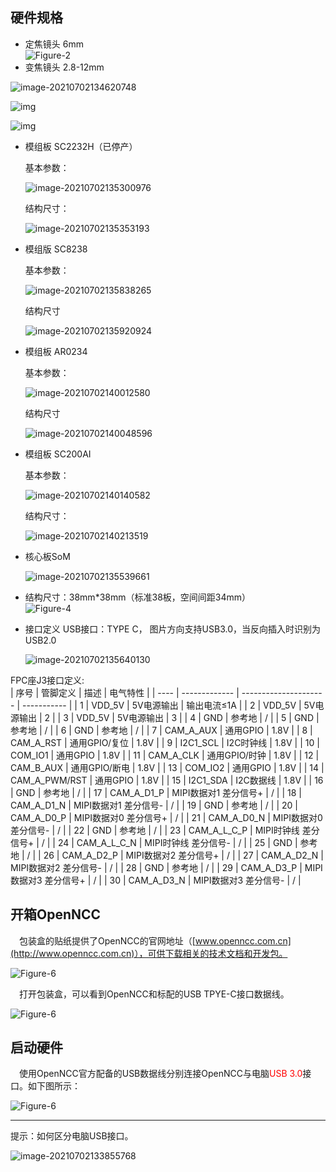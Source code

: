 ## 硬件规格

* 定焦镜头 6mm  
![Figure-2](/openncc/docimg/ch/HardwareF2.jpg)
* 变焦镜头 2.8-12mm

![image-20210702134620748](/openncc/docimg/ch/2.8_12mm.png)

![img](/openncc/docimg/ch/2.8_12mm_1.png)

![img](/openncc/docimg/ch/2.8_12mm_2.png)

* 模组板 SC2232H（已停产）

  基本参数：

  ![image-20210702135300976](/openncc/docimg/ch/SC2232H.png)

  结构尺寸：

  ![image-20210702135353193](/openncc/docimg/ch/SC2232H_1.png)

* 模组版 SC8238

  基本参数：

  ![image-20210702135838265](/openncc/docimg/ch/SC8238_1.png)

  结构尺寸

  ![image-20210702135920924](/openncc/docimg/ch/SC8238_2.png)

* 模组板 AR0234

  基本参数：

  ![image-20210702140012580](/openncc/docimg/ch/AR0234.png)

  结构尺寸

  ![image-20210702140048596](/openncc/docimg/ch/AR0234_1.png)

* 模组板 SC200AI

  基本参数：

  ![image-20210702140140582](/openncc/docimg/ch/SC200AI_1.png)

  结构尺寸：

  ![image-20210702140213519](/openncc/docimg/ch/SC200AI_2.png)

* 核心板SoM

  ![image-20210702135539661](/openncc/docimg/ch/SoM.png)

* 结构尺寸：38mm*38mm（标准38板，空间间距34mm）  
  ![Figure-4](/openncc/docimg/ch/HardwareF4.jpg)  

* 接口定义
  USB接口：TYPE C， 图片方向支持USB3.0，当反向插入时识别为USB2.0 

  ![image-20210702135640130](/openncc/docimg/ch/HardwareF5_1.jpg)  

FPC座J3接口定义:   
| 序号 | 管脚定义  | 描述                | 电气特性 |
| ---- | ------------- | --------------------- | ----------- |
| 1    | VDD_5V        | 5V电源输出        | 输出电流≤1A |
| 2    | VDD_5V        | 5V电源输出        | 2           |
| 3    | VDD_5V        | 5V电源输出        | 3           |
| 4    | GND           | 参考地             | /           |
| 5    | GND           | 参考地             | /           |
| 6    | GND           | 参考地             | /           |
| 7    | CAM_A_AUX     | 通用GPIO            | 1.8V        |
| 8    | CAM_A_RST     | 通用GPIO/复位     | 1.8V        |
| 9    | I2C1_SCL      | I2C时钟线          | 1.8V        |
| 10   | COM_IO1       | 通用GPIO            | 1.8V        |
| 11   | CAM_A_CLK     | 通用GPIO/时钟     | 1.8V        |
| 12   | CAM_B_AUX     | 通用GPIO/断电     | 1.8V        |
| 13   | COM_IO2       | 通用GPIO            | 1.8V        |
| 14   | CAM_A_PWM/RST | 通用GPIO            | 1.8V        |
| 15   | I2C1_SDA      | I2C数据线          | 1.8V        |
| 16   | GND           | 参考地             | /           |
| 17   | CAM_A_D1_P    | MIPI数据对1 差分信号+ | /           |
| 18   | CAM_A_D1_N    | MIPI数据对1 差分信号- | /           |
| 19   | GND           | 参考地             | /           |
| 20   | CAM_A_D0_P    | MIPI数据对0 差分信号+ | /           |
| 21   | CAM_A_D0_N    | MIPI数据对0 差分信号- | /           |
| 22   | GND           | 参考地             | /           |
| 23   | CAM_A_L_C_P   | MIPI时钟线 差分信号+ | /           |
| 24   | CAM_A_L_C_N   | MIPI时钟线 差分信号- | /           |
| 25   | GND           | 参考地             | /           |
| 26   | CAM_A_D2_P    | MIPI数据对2 差分信号+ | /           |
| 27   | CAM_A_D2_N    | MIPI数据对2 差分信号- | /           |
| 28   | GND           | 参考地             | /           |
| 29   | CAM_A_D3_P    | MIPI数据对3 差分信号+ | /           |
| 30   | CAM_A_D3_N    | MIPI数据对3 差分信号- | /           |

## 开箱OpenNCC

&emsp;包装盒的贴纸提供了OpenNCC的官网地址（[www.openncc.com.cn](http://www.openncc.com.cn)），可供下载相关的技术文档和开发包。

![Figure-6](/openncc/docimg/ch/OpenNCC_1.png)

&emsp;打开包装盒，可以看到OpenNCC和标配的USB TPYE-C接口数据线。

![Figure-6](/openncc/docimg/ch/OpenNCC_2.png)

## 启动硬件

&emsp;使用OpenNCC官方配备的USB数据线分别连接OpenNCC与电脑<font color="red">USB 3.0</font>接口。如下图所示：

![Figure-6](/openncc/docimg/ch/OpenNCC_3.png)

------

提示：如何区分电脑USB接口。

![image-20210702133855768](/openncc/docimg/ch/USB2orUSB3.png)
